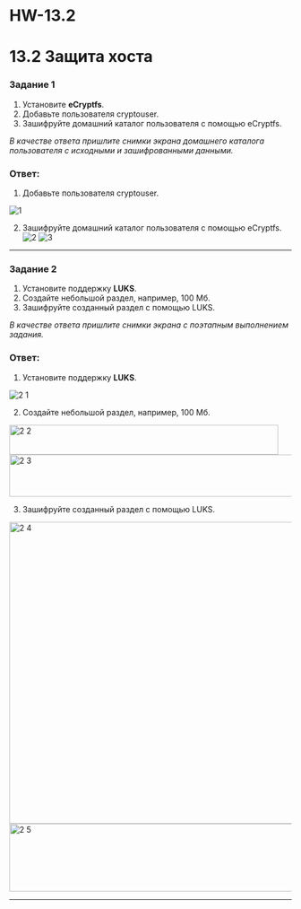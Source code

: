 # HW-13.2
# 13.2 Защита хоста

### Задание 1

1. Установите **eCryptfs**.
2. Добавьте пользователя cryptouser.
3. Зашифруйте домашний каталог пользователя с помощью eCryptfs.

*В качестве ответа  пришлите снимки экрана домашнего каталога пользователя с исходными и зашифрованными данными.*  

### Ответ:

1. Добавьте пользователя cryptouser.

![1](https://github.com/user-attachments/assets/37b70db0-9cbc-418b-8996-0feb05ab8a87)



2. Зашифруйте домашний каталог пользователя с помощью eCryptfs.
![2](https://github.com/user-attachments/assets/153573e0-8a56-4fe7-a5cc-81427bb776ee)
![3](https://github.com/user-attachments/assets/d7fa307e-0123-4723-a828-90aae1a612f3)


---

### Задание 2

1. Установите поддержку **LUKS**.
2. Создайте небольшой раздел, например, 100 Мб.
3. Зашифруйте созданный раздел с помощью LUKS.

*В качестве ответа пришлите снимки экрана с поэтапным выполнением задания.*

### Ответ:

1. Установите поддержку **LUKS**.

![2 1](https://github.com/user-attachments/assets/2c6f8ff0-26c9-462d-a1bc-0cf0bcbb5e3d)


2. Создайте небольшой раздел, например, 100 Мб.
   
<img width="480" height="53" alt="2 2" src="https://github.com/user-attachments/assets/588b8e7d-297c-4939-a708-a49c93176d72" />
<img width="591" height="75" alt="2 3" src="https://github.com/user-attachments/assets/c82e1a1c-bee7-4028-a92c-0e629a481f94" />

3. Зашифруйте созданный раздел с помощью LUKS.

<img width="1038" height="538" alt="2 4" src="https://github.com/user-attachments/assets/c62d3924-dff7-4821-b6f5-88c9f6b0e5c3" />
<img width="520" height="121" alt="2 5" src="https://github.com/user-attachments/assets/8f9ed285-c3b9-4820-a6d3-443e9284e888" />

---
